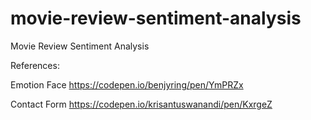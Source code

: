 # movie-review-sentiment-analysis
Movie Review Sentiment Analysis



References:

Emotion Face 
https://codepen.io/benjyring/pen/YmPRZx

Contact Form
https://codepen.io/krisantuswanandi/pen/KxrgeZ